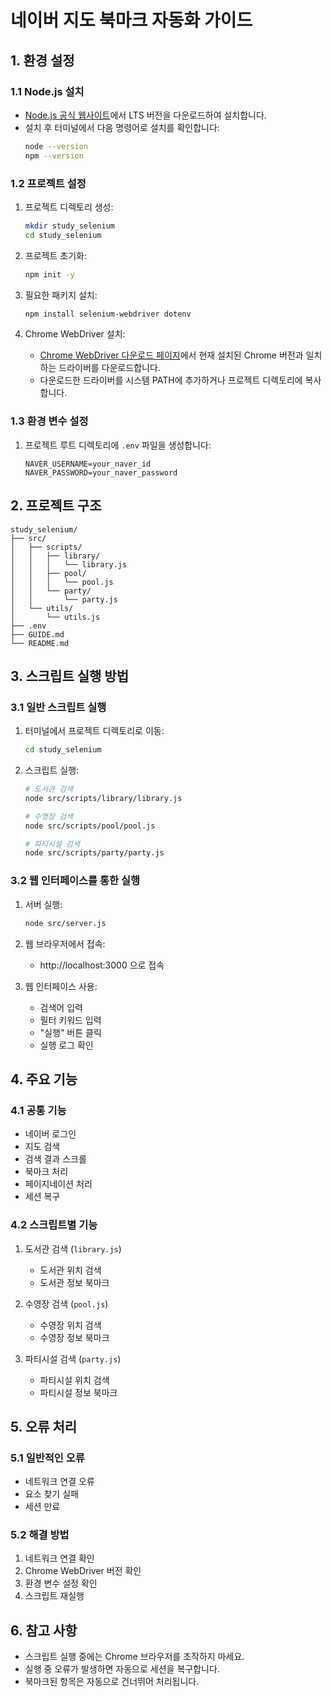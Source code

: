 # 네이버 지도 북마크 자동화 가이드

## 1. 환경 설정

### 1.1 Node.js 설치
- [Node.js 공식 웹사이트](https://nodejs.org/)에서 LTS 버전을 다운로드하여 설치합니다.
- 설치 후 터미널에서 다음 명령어로 설치를 확인합니다:
  ```bash
  node --version
  npm --version
  ```

### 1.2 프로젝트 설정
1. 프로젝트 디렉토리 생성:
   ```bash
   mkdir study_selenium
   cd study_selenium
   ```

2. 프로젝트 초기화:
   ```bash
   npm init -y
   ```

3. 필요한 패키지 설치:
   ```bash
   npm install selenium-webdriver dotenv
   ```

4. Chrome WebDriver 설치:
   - [Chrome WebDriver 다운로드 페이지](https://chromedriver.chromium.org/downloads)에서 현재 설치된 Chrome 버전과 일치하는 드라이버를 다운로드합니다.
   - 다운로드한 드라이버를 시스템 PATH에 추가하거나 프로젝트 디렉토리에 복사합니다.

### 1.3 환경 변수 설정
1. 프로젝트 루트 디렉토리에 `.env` 파일을 생성합니다:
   ```
   NAVER_USERNAME=your_naver_id
   NAVER_PASSWORD=your_naver_password
   ```

## 2. 프로젝트 구조
```
study_selenium/
├── src/
│   ├── scripts/
│   │   ├── library/
│   │   │   └── library.js
│   │   ├── pool/
│   │   │   └── pool.js
│   │   └── party/
│   │       └── party.js
│   └── utils/
│       └── utils.js
├── .env
├── GUIDE.md
└── README.md
```

## 3. 스크립트 실행 방법

### 3.1 일반 스크립트 실행
1. 터미널에서 프로젝트 디렉토리로 이동:
   ```bash
   cd study_selenium
   ```

2. 스크립트 실행:
   ```bash
   # 도서관 검색
   node src/scripts/library/library.js
   
   # 수영장 검색
   node src/scripts/pool/pool.js
   
   # 파티시설 검색
   node src/scripts/party/party.js
   ```

### 3.2 웹 인터페이스를 통한 실행
1. 서버 실행:
   ```bash
   node src/server.js
   ```

2. 웹 브라우저에서 접속:
   - http://localhost:3000 으로 접속

3. 웹 인터페이스 사용:
   - 검색어 입력
   - 필터 키워드 입력
   - "실행" 버튼 클릭
   - 실행 로그 확인

## 4. 주요 기능

### 4.1 공통 기능
- 네이버 로그인
- 지도 검색
- 검색 결과 스크롤
- 북마크 처리
- 페이지네이션 처리
- 세션 복구

### 4.2 스크립트별 기능
1. 도서관 검색 (`library.js`)
   - 도서관 위치 검색
   - 도서관 정보 북마크

2. 수영장 검색 (`pool.js`)
   - 수영장 위치 검색
   - 수영장 정보 북마크

3. 파티시설 검색 (`party.js`)
   - 파티시설 위치 검색
   - 파티시설 정보 북마크

## 5. 오류 처리

### 5.1 일반적인 오류
- 네트워크 연결 오류
- 요소 찾기 실패
- 세션 만료

### 5.2 해결 방법
1. 네트워크 연결 확인
2. Chrome WebDriver 버전 확인
3. 환경 변수 설정 확인
4. 스크립트 재실행

## 6. 참고 사항
- 스크립트 실행 중에는 Chrome 브라우저를 조작하지 마세요.
- 실행 중 오류가 발생하면 자동으로 세션을 복구합니다.
- 북마크된 항목은 자동으로 건너뛰어 처리됩니다. 